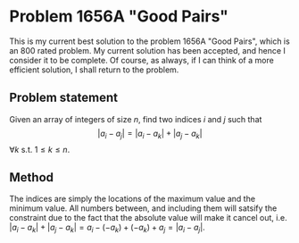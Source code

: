 # Problem 1656A "Good Pairs"
This is my current best solution to the problem 1656A "Good Pairs", which is an 800 rated problem. My current solution has been accepted, and hence I consider it to be complete. Of course, as always, if I can think of a more efficient solution, I shall return to the problem. 

## Problem statement
Given an array of integers of size $n$, find two indices $i$ and $j$ such that $$|a_i - a_j| = |a_i - a_k| + |a_j - a_k|$$ $\forall k$ s.t. $1 \leq k \leq n$.

## Method
The indices are simply the locations of the maximum value and the minimum value. All numbers between, and including them will satsify the constraint due to the fact that the absolute value will make it cancel out, i.e. $|a_i - a_k| + |a_j - a_k| = a_i - (- a_k) + (-a_k) + a_j = |a_i - a_j|$.